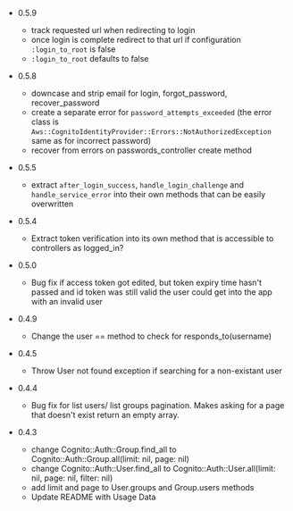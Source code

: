 + 0.5.9
  - track requested url when redirecting to login
  - once login is complete redirect to that url if configuration `:login_to_root` is false
  - `:login_to_root` defaults to false
+ 0.5.8
  - downcase and strip email for login, forgot_password, recover_password
  - create a separate error for `password_attempts_exceeded` (the error class is `Aws::CognitoIdentityProvider::Errors::NotAuthorizedException` same as for incorrect password)
  - recover from errors on passwords_controller create method
  
+ 0.5.5
  -  extract `after_login_success`, `handle_login_challenge` and `handle_service_error` into their own methods that can be easily overwritten

+ 0.5.4
  - Extract token verification into its own  method that is accessible to controllers as logged_in?

+ 0.5.0
  - Bug fix if access token got edited, but token expiry time hasn't passed and id token was still valid the user could get into the app with an invalid user

+ 0.4.9
  - Change the user == method to check for responds_to(username)

+ 0.4.5
  - Throw User not found exception if searching for a non-existant user

+ 0.4.4
  - Bug fix for list users/ list groups pagination. Makes asking for a page that doesn't exist return an empty array.

+ 0.4.3
  - change Cognito::Auth::Group.find_all to Cognito::Auth::Group.all(limit: nil, page: nil)
  - change Cognito::Auth::User.find_all to Cognito::Auth::User.all(limit: nil, page: nil, filter: nil)
  - add limit and page to User.groups and Group.users methods
  - Update README with Usage Data
